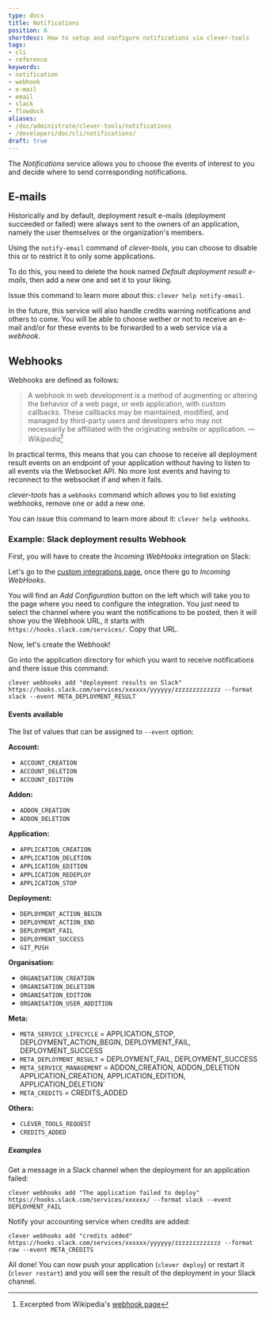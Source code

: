 ```yaml
---
type: docs
title: Notifications
position: 6
shortdesc: How to setup and configure notifications via clever-tools
tags:
- cli
- reference
keywords:
- notification
- webhook
- e-mail
- email
- slack
- flowdock
aliases:
- /doc/administrate/clever-tools/notifications
- /developers/doc/cli/notifications/
draft: true
---
```


The *Notifications* service allows you to choose the events of interest to you
and decide where to send corresponding notifications.

## E-mails

Historically and by default, deployment result e-mails (deployment succeeded or
failed) were always sent to the owners of an application, namely the user
themselves or the organization's members.

Using the `notify-email` command of *clever-tools*, you can choose to disable
this or to restrict it to only some applications.

To do this, you need to delete the hook named *Default deployment result
e-mails*, then add a new one and set it to your liking.

Issue this command to learn more about this: `clever help notify-email`.

In the future, this service will also handle credits warning notifications and
others to come. You will be able to choose wether or not to receive an e-mail
and/or for these events to be forwarded to a web service via a *webhook*.

## Webhooks

Webhooks are defined as follows:

> A webhook in web development is a method of augmenting or altering the
> behavior of a web page, or web application, with custom callbacks. These
> callbacks may be maintained, modified, and managed by third-party users and
> developers who may not necessarily be affiliated with the originating website
> or application.
> — <cite>Wikipedia[^1]</cite>

[^1]: Excerpted from Wikipedia's [webhook page](https://en.wikipedia.org/wiki/Webhook)

In practical terms, this means that you can choose to receive all deployment
result events on an endpoint of your application without having to listen to
all events via the Websocket API. No more lost events and having to reconnect
to the websocket if and when it fails.

*clever-tools* has a `webhooks` command which allows you to list existing
webhooks, remove one or add a new one.

You can issue this command to learn more about it: `clever help webhooks`.

### Example: Slack deployment results Webhook

First, you will have to create the *Incoming WebHooks* integration on Slack:

Let's go to the [custom integrations
page](https://slack.com/apps/manage/custom-integrations), once there go to
*Incoming WebHooks*.

You will find an *Add Configuration* button on the left which will take you to
the page where you need to configure the integration. You just need to select
the channel where you want the notifications to be posted, then it will show
you the Webhook URL, it starts with `https://hooks.slack.com/services/`. Copy
that URL.

Now, let's create the Webhook!

Go into the application directory for which you want to receive notifications
and there issue this command:

```shell
clever webhooks add "deployment results on Slack" https://hooks.slack.com/services/xxxxxx/yyyyyy/zzzzzzzzzzzzz --format slack --event META_DEPLOYMENT_RESULT
```

#### Events available

The list of values that can be assigned to `--event` option:

**Account:**

- `ACCOUNT_CREATION`
- `ACCOUNT_DELETION`
- `ACCOUNT_EDITION`

**Addon:**

- `ADDON_CREATION`
- `ADDON_DELETION`

**Application:**

- `APPLICATION_CREATION`
- `APPLICATION_DELETION`
- `APPLICATION_EDITION`
- `APPLICATION_REDEPLOY`
- `APPLICATION_STOP`

**Deployment:**

- `DEPLOYMENT_ACTION_BEGIN`
- `DEPLOYMENT_ACTION_END`
- `DEPLOYMENT_FAIL`
- `DEPLOYMENT_SUCCESS`
- `GIT_PUSH`

**Organisation:**

- `ORGANISATION_CREATION`
- `ORGANISATION_DELETION`
- `ORGANISATION_EDITION`
- `ORGANISATION_USER_ADDITION`

**Meta:**

- `META_SERVICE_LIFECYCLE` = APPLICATION_STOP, DEPLOYMENT_ACTION_BEGIN, DEPLOYMENT_FAIL, DEPLOYMENT_SUCCESS
- `META_DEPLOYMENT_RESULT` = DEPLOYMENT_FAIL, DEPLOYMENT_SUCCESS
- `META_SERVICE_MANAGEMENT` = ADDON_CREATION, ADDON_DELETION APPLICATION_CREATION, APPLICATION_EDITION, APPLICATION_DELETION`
- `META_CREDITS` = CREDITS_ADDED

**Others:**

- `CLEVER_TOOLS_REQUEST`
- `CREDITS_ADDED`

##### Examples

Get a message in a Slack channel when the deployment for an application failed:

```shell
clever webhooks add "The application failed to deploy" https://hooks.slack.com/services/xxxxxx/ --format slack --event DEPLOYMENT_FAIL
```

Notify your accounting service when credits are added:

```shell
clever webhooks add "credits added" https://hooks.slack.com/services/xxxxxx/yyyyyy/zzzzzzzzzzzzz --format raw --event META_CREDITS
```

All done! You can now push your application (`clever deploy`) or restart it
(`clever restart`) and you will see the result of the deployment in your Slack
channel.
